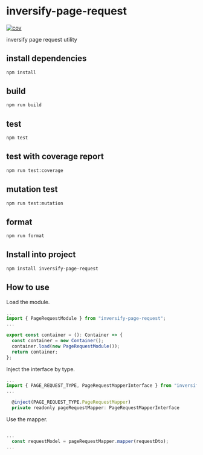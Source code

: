 # inversify-page-request

[![cov](https://yadickson.github.io/infersify-page-request/badges/coverage.svg)](https://github.com/yadickson/infersify-page-request/actions)

inversify page request utility

## install dependencies

```bash
npm install
```

## build

```bash
npm run build
```

## test

```bash
npm test
```

## test with coverage report

```bash
npm run test:coverage
```

## mutation test

```bash
npm run test:mutation
```

## format

```bash
npm run format
```

## Install into project

```bash
npm install inversify-page-request
```

## How to use

Load the module.

```javascript
...
import { PageRequestModule } from "inversify-page-request";
...

export const container = (): Container => {
  const container = new Container();
  container.load(new PageRequestModule());
  return container;
};
```

Inject the interface by type.

```javascript
...
import { PAGE_REQUEST_TYPE, PageRequestMapperInterface } from "inversify-page-request";
...

  @inject(PAGE_REQUEST_TYPE.PageRequestMapper)
  private readonly pageRequestMapper: PageRequestMapperInterface
```

Use the mapper.

```javascript

...
  const requestModel = pageRequestMapper.mapper(requestDto);
...

```
